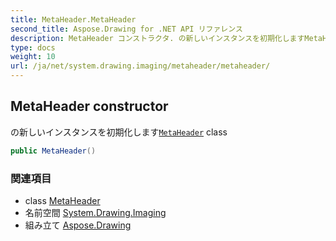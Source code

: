 ```yaml
---
title: MetaHeader.MetaHeader
second_title: Aspose.Drawing for .NET API リファレンス
description: MetaHeader コンストラクタ. の新しいインスタンスを初期化しますMetaHeader class
type: docs
weight: 10
url: /ja/net/system.drawing.imaging/metaheader/metaheader/
---
```

## MetaHeader constructor

の新しいインスタンスを初期化します[`MetaHeader`](../) class

```csharp
public MetaHeader()
```

### 関連項目

* class [MetaHeader](../)
* 名前空間 [System.Drawing.Imaging](../../metaheader/)
* 組み立て [Aspose.Drawing](../../../)



